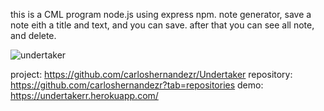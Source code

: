 this is a CML program node.js using express npm.
note generator, save a note eith a title and text, and you can save. after that you can see all note, and delete.

![undertaker](https://user-images.githubusercontent.com/56489980/75603186-6c2b0700-5a89-11ea-93ed-16efb119aa76.gif)



project: https://github.com/carloshernandezr/Undertaker
repository: https://github.com/carloshernandezr?tab=repositories
demo: https://undertakerr.herokuapp.com/
